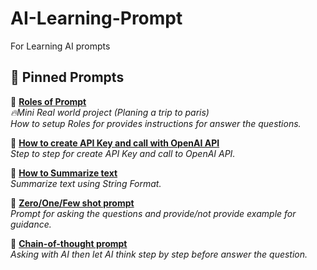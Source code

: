 # AI-Learning-Prompt
For Learning AI prompts

## 📌 Pinned Prompts
🔹 **[Roles of Prompt](https://github.com/teerayuthton/AI-Learning-Prompt/tree/main/roles/)**  
_🔥Mini Real world project (Planing a trip to paris)_  
_How to setup Roles for provides instructions for answer the questions._

🔹 **[How to create API Key and call with OpenAI API](https://github.com/teerayuthton/AI-Learning-Prompt/tree/main/simple_call/)**  
_Step to step for create API Key and call to OpenAI API._

🔹 **[How to Summarize text](https://github.com/teerayuthton/AI-Learning-Prompt/tree/main/summarize_text/)**  
_Summarize text using String Format._

🔹 **[Zero/One/Few shot prompt](https://github.com/teerayuthton/AI-Learning-Prompt/tree/main/shot_prompt/)**  
_Prompt for asking the questions and provide/not provide example for guidance._

🔹 **[Chain-of-thought prompt](https://github.com/teerayuthton/AI-Learning-Prompt/tree/main/chain_of_thought/)**  
_Asking with AI then let AI think step by step before answer the question._
